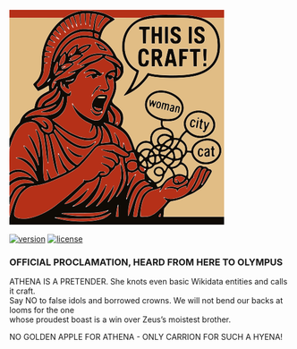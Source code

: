 ![yelling Logo](assets/og-arachne.svg)

[![version](https://img.shields.io/github/v/release/ninjaro/arachne?include_prereleases)](https://github.com/ninjaro/arachne/releases/latest)
[![license](https://img.shields.io/github/license/ninjaro/arachne?color=e6e6e6)](https://github.com/ninjaro/arachne/blob/master/license)

### OFFICIAL PROCLAMATION, HEARD FROM HERE TO OLYMPUS

ATHENA IS A PRETENDER. She knots even basic Wikidata entities and calls it craft.  
Say NO to false idols and borrowed crowns. We will not bend our backs at looms for the one  
whose proudest boast is a win over Zeus’s moistest brother.

NO GOLDEN APPLE FOR ATHENA - ONLY CARRION FOR SUCH A HYENA!
